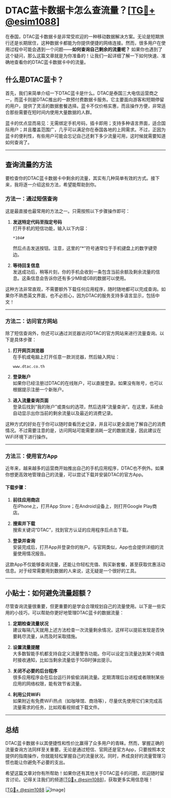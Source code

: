 # DTAC蓝卡数据卡怎么查流量？[[TG💪+ @esim1088](https://t.me/s/esim1088)]

在泰国，DTAC蓝卡数据卡是非常受欢迎的一种移动数据解决方案。无论是短期旅行还是长期居住，这种数据卡都能为你提供便捷的网络连接。然而，很多用户在使用过程中可能会遇到一个问题——**如何查询自己剩余的流量呢？** 如果你也遇到了这个疑问，那么这篇文章就是为你准备的！让我们一起详细了解一下如何快速、准确地查看你的DTAC蓝卡数据卡中的流量。

## 什么是DTAC蓝卡？

首先，我们来简单介绍一下DTAC蓝卡是什么。DTAC是泰国三大电信运营商之一，而蓝卡则是DTAC推出的一款预付费数据卡服务。它主要面向游客和短期停留的用户，提供了灵活的数据套餐选择。蓝卡不仅价格实惠，而且操作方便，非常适合那些需要在短时间内使用大量数据的人群。

蓝卡的优点显而易见：无需绑定手机号码，插卡即用；支持多种语言界面，适合国际用户；并且覆盖范围广，几乎可以满足你在泰国各地的上网需求。不过，正因为蓝卡的便利性，有些用户可能会忘记自己还剩下多少流量可用，这时候就需要知道如何查询了。

---

## 查询流量的方法

要检查你的DTAC蓝卡数据卡中剩余的流量，其实有几种简单有效的方式。接下来，我将逐一介绍这些方法，希望能帮助到你。

### 方法一：通过短信查询

这是最直接也最常用的方法之一。只需按照以下步骤操作即可：

1. **发送特定代码至指定号码**  
   打开手机的短信功能，输入以下内容：
   ```
   *104#
   ```
   然后点击发送按钮。注意，这里的“*”符号通常位于手机键盘上的数字键旁边。

2. **等待回复信息**  
   发送成功后，稍等片刻，你的手机会收到一条包含当前余额及剩余流量的信息。这条信息会告诉你还有多少MB或GB的数据可以使用。

这种方法非常直观，不需要额外下载任何应用程序，随时随地都可以完成查询。如果你不熟悉英文界面，也不必担心，因为DTAC的服务支持多语言显示，包括中文！

---

### 方法二：访问官方网站

除了短信查询外，你还可以通过浏览器访问DTAC的官方网站来进行流量查询。以下是具体步骤：

1. **打开网页浏览器**  
   在手机或电脑上打开任意一款浏览器，然后输入网址：
   ```
   www.dtac.co.th
   ```

2. **登录账户**  
   如果你已经注册过DTAC的在线账户，可以直接登录。如果没有账号，也可以根据提示注册一个新账户。

3. **进入流量查询页面**  
   登录后找到“我的账户”或类似的选项，然后选择“流量查询”。在这里，系统会自动显示出你当前的剩余流量以及最近的消费记录。

这种方式的好处在于你可以随时查看历史记录，并且可以更全面地了解自己的消费情况。不过需要注意的是，访问网站可能需要消耗一定的数据流量，因此建议在WiFi环境下进行操作。

---

### 方法三：使用官方App

近年来，越来越多的运营商开始推出自己的手机应用程序，DTAC也不例外。如果你想更高效地管理自己的流量，可以尝试下载并安装DTAC的官方App。

#### 下载步骤：
1. **前往应用商店**  
   在iPhone上，打开App Store；在Android设备上，则打开Google Play商店。

2. **搜索并下载**  
   搜索关键词“DTAC”，找到官方认证的应用程序后点击下载。

3. **登录并查询**  
   安装完成后，打开App并登录你的账户。与官网类似，App也会提供详细的流量使用情况报告。

这款App不仅能够查询流量，还能让你轻松充值、购买新套餐，甚至获取优惠活动信息。对于经常需要用到数据的人来说，这无疑是一个很好的工具。

---

## 小贴士：如何避免流量超额？

尽管查询流量很重要，但更重要的是学会合理规划自己的流量使用。以下是一些实用的小技巧，可以帮助你更好地管理DTAC蓝卡的数据流量：

1. **定期检查流量状况**  
   建议每隔几天就用上述方法检查一次流量剩余情况，这样可以提前发现是否快要耗尽流量，从而及时采取措施。

2. **设置流量提醒**  
   大多数智能手机都支持自定义流量警告功能。你可以设定当流量达到某个阈值时接收通知，比如当剩余流量低于1GB时弹出提示。

3. **关闭不必要的后台程序**  
   很多应用程序会在后台运行并偷偷消耗流量。定期清理后台进程或者限制某些应用的网络权限，能有效节省流量。

4. **利用公共WiFi**  
   如果附近有免费WiFi热点（如咖啡馆、商场等），尽量优先使用它们来完成高流量需求的任务，比如观看视频或下载文件。

---

## 总结

DTAC蓝卡数据卡以其便捷性和性价比赢得了众多用户的青睐。然而，掌握正确的流量查询方法同样至关重要。无论是通过短信、官网还是官方App，只要按照本文提供的指南操作，你就能轻松掌握自己的流量状况。同时，养成良好的流量管理习惯也能让你避免不必要的支出。

希望这篇文章对你有所帮助！如果你还有其他关于DTAC蓝卡的问题，欢迎随时留言讨论。记得关注我们的频道[[TG💪+ @esim1088](https://t.me/s/esim1088)]，获取更多实用信息哦！

[[TG💪+ @esim1088](https://t.me/s/esim1088) ![Image](https://i.postimg.cc/4NQfJmqS/Snipaste-2025-05-13-00-14-12.png)]
